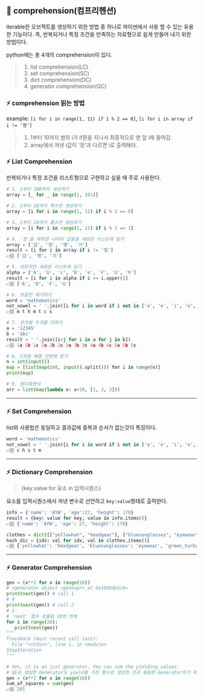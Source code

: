 ## 📍 comprehension(컴프리헨션)
iterable한 오브젝트를 생성하기 위한 방법 중 하나로 파이썬에서 사용 할 수 있는 유용한 기능이다.
즉, 반복되거나 특정 조건을 만족하는 자료형으로 쉽게 만들어 내기 위한 방법이다.

python에는 총 4개의 comprehension이 있다.
>1. list comprehension(LC)
>2. set comprehension(SC)
>3. dict comprehension(DC)
>4. generator comprehension(GC)

### ⚡️ comprehension 읽는 방법
example: `[i for i in range(1, 11) if i % 2 == 0]`, `[i for i in array if i != '정']`
>1. 1부터 10까지 범위 i가 if문을 지나서 최종적으로 맨 앞 i에 들어감.
>2. array에서 꺼낸 i값이 '정'과 다르면 i로 출력해라.


### ⚡️ List Comprehension
반복되거나 특정 조건을 리스트형으로 구현하고 싶을 때 주로 사용한다.

```python
# 1. 1부터 100까지 생성하기
array = [_ for _ in range(1, 101)]

# 2. 1부터 10까지 짝수만 생성하기
array = [i for i in range(1, 11) if i % 2 == 0]

# 3. 1부터 10까지 홀수만 생성하기
array = [i for i in range(1, 11) if i % 2 == 1]

# 4. '정'을 제외한 나머지 값들을 새로운 리스트에 담기
array = ['갑', '정', '병', '기']
result = [i for i in array if i != '정']
👉🏽 ['갑', '병', '기']

# 5. 대문자만 새로운 리스트에 담기
alpha = ['A', 'b', 'c', 'D', 'e', 'F', 'G', 'h']
result = [i for i in alpha if i == i.upper()]
👉🏽 ['A', 'D', 'F', 'G']

# 6. 모음만 제거하기
word = 'mathematics'
not_vowel = ' '.join([i for i in word if i not in ['a', 'e', 'i', 'o', 'u']])
👉🏽 m t h m t c s

# 7. 문자열 두개를 더하기
a = '12345'
b = 'abc'
result = ' '.join([i+j for i in a for j in b])
👉🏽 1a 1b 1c 2a 2b 2c 3a 3b 3c 4a 4b 4c 5a 5b 5c

# 8. 2차원 배열 한번에 받기
n = int(input())
map = [list(map(int, input().split())) for i in range(n)]
print(map)

# 9. 람다표현식
arr = list(map(lambda x: x+10, [1, 2, 3]))

```
---

### ⚡️ Set Comprehension
list와 사용법은 동일하고 결과값에 중복과 순서가 없는것이 특징이다.
```python
word = 'mathematics'
not_vowel = ' '.join({i for i in word if i not in ['a', 'e', 'i', 'o', 'u']})
👉🏽 c h s t m
```
---

### ⚡️ Dictionary Comprehension
> {key:value for 요소 in 입력시퀀스}

요소를 입력시퀀스에서 꺼낸 변수로 선언하고 `key:value`형태로 출력한다.

```python
info = {'name': 'AYW', 'age':27, 'height': 170}
result = {key: value for key, value in info.items()}
👉🏽 {'name': 'AYW', 'age': 27, 'height': 170}

clothes = dict([["yellowhat", "headgear"], ["bluesunglasses", "eyewear"], ["green_turban", "headgear"]])
hash_dic = {idx: val for idx, val in clothes.items()}
👉🏽 {'yellowhat': 'headgear', 'bluesunglasses': 'eyewear', 'green_turban': 'headgear'}

```

---

### ⚡️ Generator Comprehension
```python
gen = (x**2 for x in range(10))
# <generator object <genexpr> at 0x105bde5c8>
print(next(gen)) # call 1
# 0
print(next(gen)) # call 2
# 1
# 'next' 함수 호출을 10번 반복
for i in range(20):
   print(next(gen))
"""
Traceback (most recent call last):
  File "<stdin>", line 1, in <module>
StopIteration
"""

# Yes, it is an just generator. You can sum the yielding values.
# GE로 생성한 Generator도 yield를 가진 함수로 생성한 것과 동일한 Generator이기 때문에, 똑같이 sum을 사용할 수 있다. (iterable 객체)
gen = (x**2 for x in range(10))
sum_of_squares = sum(gen)
👉🏽 285
```